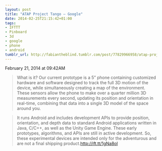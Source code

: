 ```yaml
---
layout: post
title: "ATAP Project Tango – Google"
date: 2014-02-25T21:15:42+01:00
tags:
- IFTTT
- Pinboard
- 3d
- google
- phone
- android
tumblr_url: http://fabiantheblind.tumblr.com/post/77829966958/atap-project-tango-google
---
```

February 21, 2014 at 09:42AM
> What is it?
> Our current prototype is a 5” phone containing customized hardware and software designed to track the full 3D motion of the device, while simultaneously creating a map of the environment. These sensors allow the phone to make over a quarter million 3D measurements every second, updating its position and orientation in real-time, combining that data into a single 3D model of the space around you.

> It runs Android and includes development APIs to provide position, orientation, and depth data to standard Android applications written in Java, C/C++, as well as the Unity Game Engine. These early prototypes, algorithms, and APIs are still in active development. So, these experimental devices are intended only for the adventurous and are not a final shipping product.http://ift.tt/1gNa8ol
